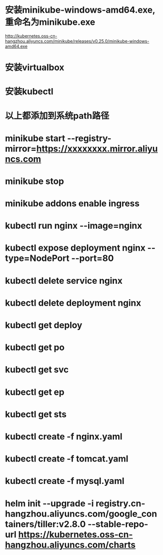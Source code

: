 # 安装minikube-windows-amd64.exe,重命名为minikube.exe
http://kubernetes.oss-cn-hangzhou.aliyuncs.com/minikube/releases/v0.25.0/minikube-windows-amd64.exe
# 安装virtualbox
# 安装kubectl
# 以上都添加到系统path路径

# minikube start --registry-mirror=https://xxxxxxxx.mirror.aliyuncs.com
# minikube stop
# minikube addons enable ingress

# kubectl run nginx --image=nginx
# kubectl expose deployment nginx --type=NodePort --port=80
# kubectl delete service nginx
# kubectl delete deployment nginx

# kubectl get deploy
# kubectl get po
# kubectl get svc
# kubectl get ep
# kubectl get sts

# kubectl create -f nginx.yaml
# kubectl create -f tomcat.yaml
# kubectl create -f mysql.yaml

# helm init --upgrade -i registry.cn-hangzhou.aliyuncs.com/google_containers/tiller:v2.8.0 --stable-repo-url https://kubernetes.oss-cn-hangzhou.aliyuncs.com/charts

